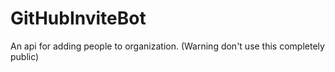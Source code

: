 # GitHubInviteBot
An api for adding people to organization. (Warning don't use this completely public)
